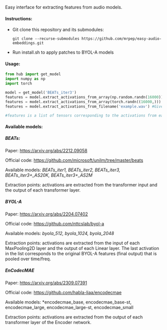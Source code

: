 Easy interface for extracting features from audio models.

#### Instructions:
- Git clone this repository and its submodules:
  ```
  git clone --recurse-submodules https://github.com/mrpep/easy-audio-embeddings.git
  ```
- Run install.sh to apply patches to BYOL-A models

#### Usage:

```python
from hub import get_model
import numpy as np
import torch

model = get_model('BEATs_iter3')
features = model.extract_activations_from_array(np.random.randn(16000)) #Extract features from numpy array
features = model.extract_activations_from_array(torch.randn((16000,))) #From torch tensor
features = model.extract_activations_from_filename('example.wav') #Given a wav filename

#features is a list of tensors corresponding to the activations from each layer. Each activation has shape (T,D)
```

#### Available models:
##### BEATs:
  Paper: https://arxiv.org/abs/2212.09058
  
  Official code: https://github.com/microsoft/unilm/tree/master/beats
  
  Available models: *BEATs_iter1, BEATs_iter2, BEATs_iter3, BEATs_iter3+_AS20K, BEATs_iter3+_AS2M*
  
  Extraction points: activations are extracted from the transformer input and the output of each transformer layer.
  
##### BYOL-A
  Paper: https://arxiv.org/abs/2204.07402
  
  Official code: https://github.com/nttcslab/byol-a
  
  Available models: *byola_512, byola_1024, byola_2048*
  
  Extraction points: activations are extracted from the input of each MaxPooling2D layer and the output of each Linear layer. The last activation in the list corresponds to the original BYOL-A features (final output) that is pooled over time/freq.

##### EnCodecMAE
  Paper: https://arxiv.org/abs/2309.07391

  Official code: https://github.com/habla-liaa/encodecmae

  Available models: *encodecmae_base, encodecmae_base-st, encodecmae_large, encodecmae_large-st, encodecmae_small

  Extraction points: activations are extracted from the output of each transformer layer of the Encoder network.
